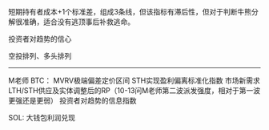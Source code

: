 短期持有者成本+1个标准差，组成3条线，但该指标有滞后性，但对于判断牛熊分解很准确，适合没有逃顶事后补救逃命。

投资者对趋势的信心

空投排列、多头排列


---
M老师
BTC：
MVRV极端偏差定价区间
STH实现盈利偏离标准化指数
市场新需求
LTH/STH供应及实体调整后的RP（10-13问M老师第二波派发强度，相对于第一波更强还是更弱）
投资者对趋势的信息指数

SOL:
大钱包利润兑现